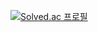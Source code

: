 [![Solved.ac
프로필](http://mazassumnida.wtf/api/v2/generate_badge?boj=selan)](https://solved.ac/selan)
